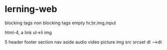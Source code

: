 # lerning-web
blocking tags
non blocking tags
empty
    hr,br,img,input


html-4,
    a link
    ul->li
    img
    
5
    header
    footer
    section
    nav
    aside
    audio
    video
    picture
    img
       src srcset
    dl
    -->dt

